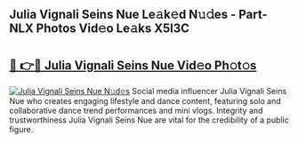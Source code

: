 ## Julia Vignali Seins Nue Le𝚊k𝚎d N𝚞𝚍es - Part-NLX Photos Vid𝚎o Le𝚊ks X5l3C

# <h2><a href="http://fb19psc.evod.top/?m=Julia+Vignali+Seins+Nue">🔗 👉🔴 Julia Vignali Seins Nue Vid𝚎o Ph𝚘t𝚘s</a></h2>

[![Julia Vignali Seins Nue N𝚞d𝚎s](https://i.imgur.com/8V9OHl7.gif)](http://fb19psc.evod.top/?m=Julia+Vignali+Seins+Nue)
Social media influencer Julia Vignali Seins Nue who creates engaging lifestyle and dance content, featuring solo and collaborative dance trend performances and mini vlogs. Integrity and trustworthiness Julia Vignali Seins Nue are vital for the credibility of a public figure. 
